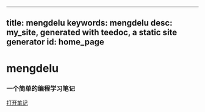 
---
title: mengdelu
keywords: mengdelu
desc: my_site, generated with teedoc, a static site generator
id: home_page
---




<div>
    <h1><span>mengdelu</span></h1>
    <h3>一个简单的编程学习笔记</h3>
</div>
<div id="big_btn_wrapper">
    <a class="btn" href="/my_notes/">打开笔记</a>
</div>

